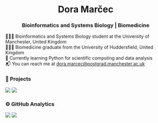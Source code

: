 <h1 align="center">Dora Marčec</h1>
<h3 align="center">Bioinformatics and Systems Biology | Biomedicine </h3>

👩🏻‍💻 Bioinformatics and Systems Biology student at the University of Manchester, United Kingdom<br/>
👩🏻‍🎓 Biomedicine graduate from the University of Huddersfield, United Kingdom<br/>
💭 Currently learning Python for scientific computing and data analysis<br/>
📬 You can reach me at dora.marcec@postgrad.manchester.ac.uk

### 🧬 Projects
![](https://github-readme-stats.vercel.app/api/pin/?username=doramarcec&repo=quantitative-proteomics&theme=algolia&hide_rank=true)
![](https://github-readme-stats.vercel.app/api/pin/?username=doramarcec&repo=transcriptomic-analysis&theme=algolia)

### ⚙️ GitHub Analytics
![](https://github-readme-stats-eight-theta.vercel.app/api?username=doramarcec&show_icons=true&theme=algolia&include_all_commits=true&count_private=true&hide=stars,prs,issues,contribs)
![](https://github-readme-stats.vercel.app/api/top-langs/?username=doramarcec&layout=compact&theme=algolia)
